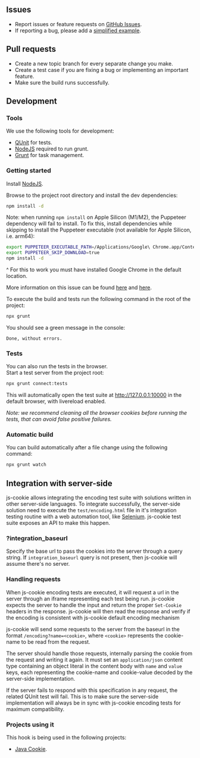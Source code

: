 ## Issues

- Report issues or feature requests on [GitHub Issues](https://github.com/js-cookie/js-cookie/issues).
- If reporting a bug, please add a [simplified example](http://sscce.org/).

## Pull requests

- Create a new topic branch for every separate change you make.
- Create a test case if you are fixing a bug or implementing an important feature.
- Make sure the build runs successfully.

## Development

### Tools

We use the following tools for development:

- [QUnit](http://qunitjs.com/) for tests.
- [NodeJS](http://nodejs.org/download/) required to run grunt.
- [Grunt](http://gruntjs.com/getting-started) for task management.

### Getting started

Install [NodeJS](http://nodejs.org/).

Browse to the project root directory and install the dev dependencies:

```bash
npm install -d
```

Note: when running `npm install` on Apple Silicon (M1/M2), the Puppeteer dependency will fail to install. To fix this, install dependencies while skipping to install the Puppeteer executable (not available for Apple Silicon, i.e. arm64):

```bash
export PUPPETEER_EXECUTABLE_PATH=/Applications/Google\ Chrome.app/Contents/MacOS/Google\ Chrome
export PUPPETEER_SKIP_DOWNLOAD=true
npm install -d
```

^ For this to work you must have installed Google Chrome in the default location.

More information on this issue can be found [here](https://github.com/puppeteer/puppeteer/issues/7740) and [here](https://broddin.be/2022/09/19/fixing-the-chromium-binary-is-not-available-for-arm64/).

To execute the build and tests run the following command in the root of the project:

```bash
npx grunt
```

You should see a green message in the console:

```
Done, without errors.
```

### Tests

You can also run the tests in the browser.  
Start a test server from the project root:

```bash
npx grunt connect:tests
```

This will automatically open the test suite at http://127.0.0.1:10000 in the default browser, with livereload enabled.

_Note: we recommend cleaning all the browser cookies before running the tests, that can avoid false positive failures._

### Automatic build

You can build automatically after a file change using the following command:

```bash
npx grunt watch
```

## Integration with server-side

js-cookie allows integrating the encoding test suite with solutions written in other server-side languages. To integrate successfully, the server-side solution need to execute the `test/encoding.html` file in it's integration testing routine with a web automation tool, like [Selenium](http://www.seleniumhq.org/). js-cookie test suite exposes an API to make this happen.

### ?integration_baseurl

Specify the base url to pass the cookies into the server through a query string. If `integration_baseurl` query is not present, then js-cookie will assume there's no server.

### Handling requests

When js-cookie encoding tests are executed, it will request a url in the server through an iframe representing each test being run. js-cookie expects the server to handle the input and return the proper `Set-Cookie` headers in the response. js-cookie will then read the response and verify if the encoding is consistent with js-cookie default encoding mechanism

js-cookie will send some requests to the server from the baseurl in the format `/encoding?name=<cookie>`, where `<cookie>` represents the cookie-name to be read from the request.

The server should handle those requests, internally parsing the cookie from the request and writing it again. It must set an `application/json` content type containing an object literal in the content body with `name` and `value` keys, each representing the cookie-name and cookie-value decoded by the server-side implementation.

If the server fails to respond with this specification in any request, the related QUnit test will fail. This is to make sure the server-side implementation will always be in sync with js-cookie encoding tests for maximum compatibility.

### Projects using it

This hook is being used in the following projects:

- [Java Cookie](https://github.com/js-cookie/java-cookie).
